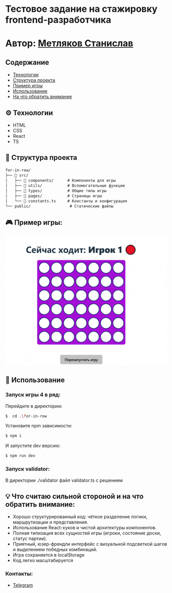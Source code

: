 ﻿# Тестовое задание на стажировку frontend-разработчика
# Автор: [Метляков Станислав](https://github.com/MeTStIL)


## Содержание
- [Технологии](#-технологии)
- [Структура проекта](#-структура-проекта)
- [Пример игры](#-пример-игры)
- [Использование](#-использование)
- [На что обратить внимание](#-что-считаю-сильной-стороной-и-на-что-обратить-внимание)

## ⚙️ Технологии
- HTML
- CSS
- React
- TS

## 🧩 Структура проекта
```text
for-in-row/
├── 📁 src/
│   ├── 📁 components/      # Компоненты для игры
│   ├── 📁 utils/           # Вспомогательные функции
│   ├── 📁 types/           # Общие типы игры
│   ├── 📁 pages/           # Страницы игры
│   └── 📄 constants.ts     # Константы и конфигурация
└── public/                 # Статические файлы
```

## 🎮 Пример игры:
![Пример игры](./game-example.gif)

## 🚀 Использование
### Запуск игры 4 в ряд:
Перейдите в директорию
```sh
$  cd .\for-in-row
```

Установите npm зависимости:
```sh
$ npm i 
```

И запустите dev версию:
```sh
$ npm run dev
```

### Запуск validator:
В директории ./validator файл validator.ts с решением

## 💡 Что считаю сильной стороной и на что обратить внимание:
- Хорошо структурированный код: чёткое разделение логики, маршрутизации и представления.
- Использование React-хуков и чистой архитектуры компонентов.
- Полная типизация всех сущностей игры (игроки, состояние доски, статус партии).
- Приятный, юзер-френдли интерфейс с визуальной подсветкой шагов и выделением победных комбинаций.
- Игра сохраняется в localStorage
- Код легко масштабируется

### Контакты:
- [Telegram](https://t.me/MeTStIL78) 
